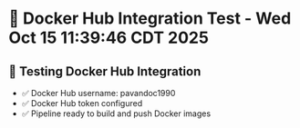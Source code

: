 # 🐳 Docker Hub Integration Test - Wed Oct 15 11:39:46 CDT 2025
## 🎯 Testing Docker Hub Integration
- ✅ Docker Hub username: pavandoc1990
- ✅ Docker Hub token configured
- ✅ Pipeline ready to build and push Docker images
